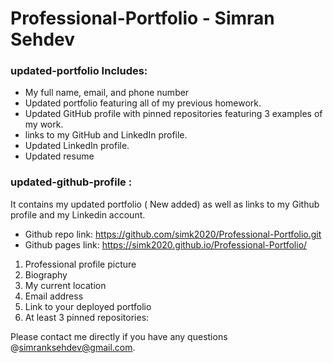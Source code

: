 # Professional-Portfolio - Simran Sehdev

### updated-portfolio Includes: 
* My full name, email, and phone number
* Updated portfolio featuring all of my previous homework. 
* Updated GitHub profile with pinned repositories featuring 3 examples of my work.
* links to my GitHub and LinkedIn profile.
* Updated LinkedIn profile.
* Updated resume 

### updated-github-profile : 
It contains my updated portfolio ( New added) as well as links to my Github profile and my Linkedin account.
* Github repo link: https://github.com/simk2020/Professional-Portfolio.git
* Github pages link:  https://simk2020.github.io/Professional-Portfolio/

1. Professional profile picture
2. Biography
3. My current location
4. Email address
5. Link to your deployed portfolio
6. At least 3 pinned repositories:

Please contact me directly if you have any questions @simranksehdev@gmail.com. 